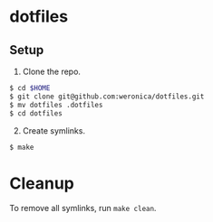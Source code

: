 # dotfiles

## Setup

1. Clone the repo.

  ```sh
  $ cd $HOME
  $ git clone git@github.com:weronica/dotfiles.git
  $ mv dotfiles .dotfiles
  $ cd dotfiles
  ```

2. Create symlinks.

  ```sh
  $ make
  ```

# Cleanup

To remove all symlinks, run `make clean`.
